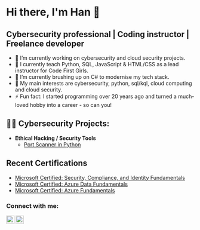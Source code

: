 <h1>Hi there, I'm Han 👋</h1>

<h2>Cybersecurity professional | Coding instructor | Freelance developer </h2>

- 🔭 I’m currently working on cybersecurity and cloud security projects.
- 🔭 I currently teach Python, SQL, JavaScript & HTML/CSS as a lead instructor for Code First Girls.
- 🌱 I’m currently brushing up on C# to modernise my tech stack.
- 💬 My main interests are cybersecurity, python, sql/kql, cloud computing and cloud security.
- ⚡ Fun fact: I started programming over 20 years ago and turned a much-loved hobby into a career - so can you!

<h2>👨‍💻 Cybersecurity Projects:</h2>

- <b>Ethical Hacking / Security Tools</b>
  - [Port Scanner in Python](https://github.com/hanoconnor/eh-tools/tree/main/Lib/port-scanner)

<h2>Recent Certifications</h2>

- <a href="https://www.credly.com/badges/83f01b6e-a160-4277-82f4-be401c1a9a37/public_url">Microsoft Certified: Security, Compliance, and Identity Fundamentals</a>
- <a href="https://www.credly.com/badges/efedbe10-d65d-4a08-80ba-2c01e05a07af/public_url">Microsoft Certified: Azure Data Fundamentals</a>
- <a href="https://www.credly.com/badges/6e9bca93-77db-415b-b2cd-f3328a7e87bf/public_url">Microsoft Certified: Azure Fundamentals</a>

<h3>Connect with me:</h3>

[<img align="left" alt="HanOConnor | Twitter" width="22px" src="https://cdn.jsdelivr.net/npm/simple-icons@v3/icons/twitter.svg" />][twitter]
[<img align="left" alt="HanOConnor | LinkedIn" width="22px" src="https://cdn.jsdelivr.net/npm/simple-icons@v3/icons/linkedin.svg" />][linkedin]

[twitter]: https://twitter.com/HanOconnorDev
[linkedin]: https://www.linkedin.com/in/hanoconnor/
